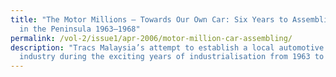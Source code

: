 ```yaml
---
title: "The Motor Millions – Towards Our Own Car: Six Years to Assembling Cars
  in the Peninsula 1963–1968"
permalink: /vol-2/issue1/apr-2006/motor-million-car-assembling/
description: "Tracs Malaysia’s attempt to establish a local automotive assembly
  industry during the exciting years of industrialisation from 1963 to 1968. "
---
```


